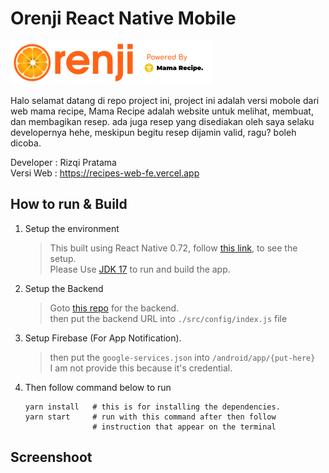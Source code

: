 # Orenji React Native Mobile

![logo](./docs/pictures/logo-w-slogan.png)  

Halo selamat datang di repo project ini, project ini adalah versi mobole dari web mama recipe, Mama Recipe adalah website untuk melihat, membuat, dan membagikan resep. ada juga resep yang disediakan oleh saya selaku developernya hehe, meskipun begitu resep dijamin valid, ragu? boleh dicoba.

Developer : Rizqi Pratama  
Versi Web : <https://recipes-web-fe.vercel.app>

## How to run & Build

1. Setup the environment  
   > This built using React Native 0.72, follow [this link](https://reactnative.dev/docs/0.72/environment-setup?guide=native&platform=android), to see the setup.  
   > Please Use [JDK 17](https://www.oracle.com/java/technologies/downloads/#java17) to run and build the app.

2. Setup the Backend  
   > Goto [this repo](https://github.com/rizqikazukun/mama-recipe-web-be) for the backend.  
   > then put the backend URL into ``./src/config/index.js`` file

3. Setup Firebase (For App Notification).
   > then put the ``google-services.json`` into ``/android/app/{put-here}``  
   > I am not provide this because it's credential.

4. Then follow command below to run

   ```shell
   yarn install   # this is for installing the dependencies.
   yarn start     # run with this command after then follow 
                  # instruction that appear on the terminal
   ```

## Screenshoot
